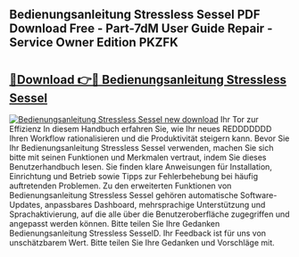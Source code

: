 ## Bedienungsanleitung Stressless Sessel PDF Download Free - Part-7dM User Guide Repair - Service Owner Edition PKZFK

# <h2><a href="http://df4buz.blite.top/?on=Bedienungsanleitung+Stressless+Sessel">🔗Download 👉🔴 Bedienungsanleitung Stressless Sessel</a></h2>

[![Bedienungsanleitung Stressless Sessel new download](https://i.imgur.com/lujVjoI.png)](http://df4buz.blite.top/?on=Bedienungsanleitung+Stressless+Sessel)
Ihr Tor zur Effizienz In diesem Handbuch erfahren Sie, wie Ihr neues REDDDDDDD Ihren Workflow rationalisieren und die Produktivität steigern kann. Bevor Sie Ihr Bedienungsanleitung Stressless Sessel verwenden, machen Sie sich bitte mit seinen Funktionen und Merkmalen vertraut, indem Sie dieses Benutzerhandbuch lesen. Sie finden klare Anweisungen für Installation, Einrichtung und Betrieb sowie Tipps zur Fehlerbehebung bei häufig auftretenden Problemen. Zu den erweiterten Funktionen von Bedienungsanleitung Stressless Sessel gehören automatische Software-Updates, anpassbares Dashboard, mehrsprachige Unterstützung und Sprachaktivierung, auf die alle über die Benutzeroberfläche zugegriffen und angepasst werden können. Bitte teilen Sie Ihre Gedanken Bedienungsanleitung Stressless SesselD. Ihr Feedback ist für uns von unschätzbarem Wert. Bitte teilen Sie Ihre Gedanken und Vorschläge mit.
